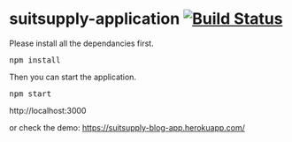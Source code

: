 # suitsupply-application [![Build Status](https://travis-ci.com/caglarergul/suitsupply-application.svg?branch=master)](https://travis-ci.com/caglarergul/suitsupply-application)


Please install all the dependancies first.
<pre>
npm install
</pre>

Then you can start the application.

<pre>
npm start
</pre>

http://localhost:3000

or check the demo: https://suitsupply-blog-app.herokuapp.com/
